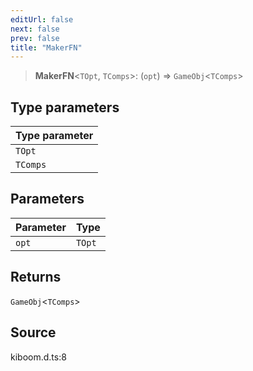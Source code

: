 ```yaml
---
editUrl: false
next: false
prev: false
title: "MakerFN"
---
```


> **MakerFN**\<`TOpt`, `TComps`\>: (`opt`) => `GameObj`\<`TComps`\>

## Type parameters

| Type parameter |
| :------ |
| `TOpt` |
| `TComps` |

## Parameters

| Parameter | Type |
| :------ | :------ |
| `opt` | `TOpt` |

## Returns

`GameObj`\<`TComps`\>

## Source

kiboom.d.ts:8
